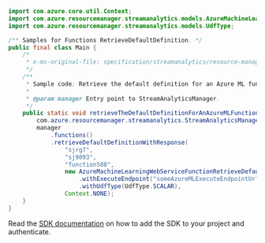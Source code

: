 ```java
import com.azure.core.util.Context;
import com.azure.resourcemanager.streamanalytics.models.AzureMachineLearningWebServiceFunctionRetrieveDefaultDefinitionParameters;
import com.azure.resourcemanager.streamanalytics.models.UdfType;

/** Samples for Functions RetrieveDefaultDefinition. */
public final class Main {
    /*
     * x-ms-original-file: specification/streamanalytics/resource-manager/Microsoft.StreamAnalytics/stable/2020-03-01/examples/Function_RetrieveDefaultDefinition_AzureML.json
     */
    /**
     * Sample code: Retrieve the default definition for an Azure ML function.
     *
     * @param manager Entry point to StreamAnalyticsManager.
     */
    public static void retrieveTheDefaultDefinitionForAnAzureMLFunction(
        com.azure.resourcemanager.streamanalytics.StreamAnalyticsManager manager) {
        manager
            .functions()
            .retrieveDefaultDefinitionWithResponse(
                "sjrg7",
                "sj9093",
                "function588",
                new AzureMachineLearningWebServiceFunctionRetrieveDefaultDefinitionParameters()
                    .withExecuteEndpoint("someAzureMLExecuteEndpointUrl")
                    .withUdfType(UdfType.SCALAR),
                Context.NONE);
    }
}
```

Read the [SDK documentation](https://github.com/Azure/azure-sdk-for-java/blob/azure-resourcemanager-streamanalytics_1.0.0-beta.2/sdk/streamanalytics/azure-resourcemanager-streamanalytics/README.md) on how to add the SDK to your project and authenticate.
